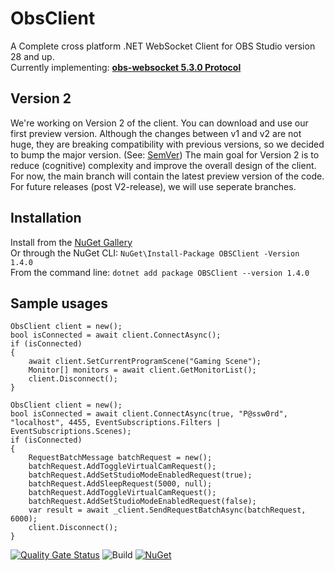 # ObsClient
A Complete cross platform .NET WebSocket Client for OBS Studio version 28 and up.  
Currently implementing: [**obs-websocket 5.3.0 Protocol**](https://github.com/obsproject/obs-websocket/blob/master/docs/generated/protocol.md)

## Version 2
We're working on Version 2 of the client. You can download and use our first preview version.
Although the changes between v1 and v2 are not huge, they are breaking compatibility with previous versions, so we decided to bump the major version. (See: [SemVer](https://semver.org/))
The main goal for Version 2 is to reduce (cognitive) complexity and improve the overall design of the client.
For now, the main branch will contain the latest preview version of the code. For future releases (post V2-release), we will use seperate branches.

## Installation
Install from the [NuGet Gallery](https://www.nuget.org/packages/OBSClient)   
Or through the NuGet CLI: `NuGet\Install-Package OBSClient -Version 1.4.0`  
From the command line: `dotnet add package OBSClient --version 1.4.0`  

## Sample usages
```
ObsClient client = new();
bool isConnected = await client.ConnectAsync();
if (isConnected)
{
    await client.SetCurrentProgramScene("Gaming Scene");
    Monitor[] monitors = await client.GetMonitorList();
    client.Disconnect();
}
```

```
ObsClient client = new();
bool isConnected = await client.ConnectAsync(true, "P@ssw0rd", "localhost", 4455, EventSubscriptions.Filters | EventSubscriptions.Scenes);
if (isConnected)
{
    RequestBatchMessage batchRequest = new();
    batchRequest.AddToggleVirtualCamRequest();
    batchRequest.AddSetStudioModeEnabledRequest(true);
    batchRequest.AddSleepRequest(5000, null);
    batchRequest.AddToggleVirtualCamRequest();
    batchRequest.AddSetStudioModeEnabledRequest(false);
    var result = await _client.SendRequestBatchAsync(batchRequest, 6000);
    client.Disconnect();
}
```

[![Quality Gate Status](https://sonarcloud.io/api/project_badges/measure?project=tinodo_obsclient&metric=alert_status)](https://sonarcloud.io/summary/new_code?id=tinodo_obsclient)
![Build](https://github.com/tinodo/obsclient/actions/workflows/build.yml/badge.svg?branch=main)
[![NuGet](https://img.shields.io/nuget/v/obsclient.svg?style=flat)](https://www.nuget.org/packages/obsclient)  